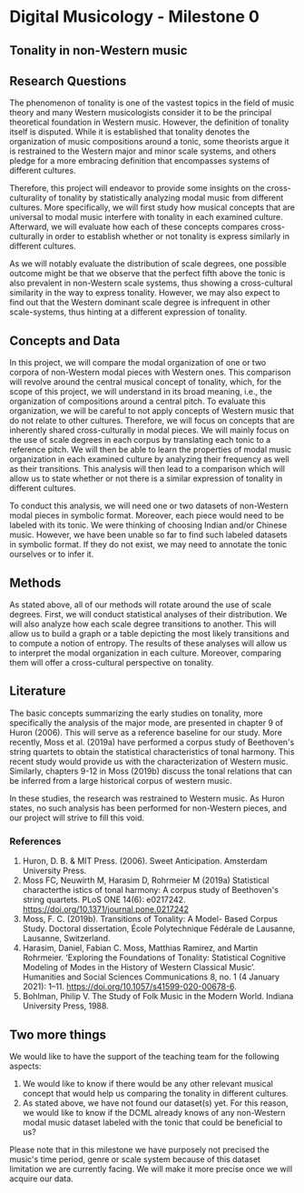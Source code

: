 # Digital Musicology - Milestone 0

## Tonality in non-Western music

## Research Questions

The phenomenon of tonality is one of the vastest topics in the field of music theory and many Western musicologists consider it to be the principal theoretical foundation in Western music. However, the definition of tonality itself is disputed. While it is established that tonality denotes the organization of music compositions around a tonic, some theorists argue it is restrained to the Western major and minor scale systems, and others pledge for a more embracing definition that encompasses systems of different cultures.

Therefore, this project will endeavor to provide some insights on the cross-culturality of tonality by statistically analyzing modal music from different cultures. More specifically, we will first study how musical concepts that are universal to modal music interfere with tonality in each examined culture. Afterward, we will evaluate how each of these concepts compares cross-culturally in order to establish whether or not tonality is express similarly in different cultures.

As we will notably evaluate the distribution of scale degrees, one possible outcome might be that we observe that the perfect fifth above the tonic is also prevalent in non-Western scale systems, thus showing a cross-cultural similarity in the way to express tonality. However, we may also expect to find out that the Western dominant scale degree is infrequent in other scale-systems, thus hinting at a different expression of tonality.

## Concepts and Data

In this project, we will compare the modal organization of one or two corpora of non-Western modal pieces with Western ones. This comparison will revolve around the central musical concept of tonality, which, for the scope of this project, we will understand in its broad meaning, i.e., the organization of compositions around a central pitch. To evaluate this organization, we will be careful to not apply concepts of Western music that do not relate to other cultures. Therefore, we will focus on concepts that are inherently shared cross-culturally in modal pieces. We will mainly focus on the use of scale degrees in each corpus by translating each tonic to a reference pitch. We will then be able to learn the properties of modal music organization in each examined culture by analyzing their frequency as well as their transitions. This analysis will then lead to a comparison which will allow us to state whether or not there is a similar expression of tonality in different cultures.

To conduct this analysis, we will need one or two datasets of non-Western modal pieces in symbolic format. Moreover, each piece would need to be labeled with its tonic. We were thinking of choosing Indian and/or Chinese music. However, we have been unable so far to find such labeled datasets in symbolic format. If they do not exist, we may need to annotate the tonic ourselves or to infer it.

## Methods

As stated above, all of our methods will rotate around the use of scale degrees. First, we will conduct statistical analyses of their distribution. We will also analyze how each scale degree transitions to another. This will allow us to build a graph or a table depicting the most likely transitions and to compute a notion of entropy. The results of these analyses will allow us to interpret the modal organization in each culture. Moreover, comparing them will offer a cross-cultural perspective on tonality.

## Literature

The basic concepts summarizing the early studies on tonality, more specifically the analysis of the major mode, are presented in chapter 9 of Huron (2006). This will serve as a reference baseline for our study. More recently, Moss et al. (2019a) have performed a corpus study of Beethoven's string quartets to obtain the statistical characteristics of tonal harmony. This recent study would provide us with the characterization of Western music. Similarly, chapters 9-12 in Moss (2019b) discuss the tonal relations that can be inferred from a large historical corpus of western music.

In these studies, the research was restrained to Western music. As Huron states, no such analysis has been performed for non-Western pieces, and our project will strive to fill this void.
### References

1. Huron, D. B. & MIT Press. (2006). Sweet Anticipation. Amsterdam University Press.
2. Moss FC, Neuwirth M, Harasim D, Rohrmeier M (2019a) Statistical characterthe istics of tonal harmony: A corpus study of Beethoven's string quartets. PLoS ONE 14(6): e0217242. https://doi.org/10.1371/journal.pone.0217242
3. Moss, F. C. (2019b). Transitions of Tonality: A Model- Based Corpus Study. Doctoral dissertation, École Polytechnique Fédérale de Lausanne, Lausanne, Switzerland. 
4. Harasim, Daniel, Fabian C. Moss, Matthias Ramirez, and Martin Rohrmeier. ‘Exploring the Foundations of Tonality: Statistical Cognitive Modeling of Modes in the History of Western Classical Music’. Humanities and Social Sciences Communications 8, no. 1 (4 January 2021): 1–11. https://doi.org/10.1057/s41599-020-00678-6.
5. Bohlman, Philip V. The Study of Folk Music in the Modern World. Indiana University Press, 1988.


## Two more things

We would like to have the support of the teaching team for the following aspects:

1. We would like to know if there would be any other relevant musical concept that would help us comparing the tonality in different cultures.
2. As stated above, we have not found our dataset(s) yet. For this reason, we would like to know if the DCML already knows of any non-Western modal music dataset labeled with the tonic that could be beneficial to us?

Please note that in this milestone we have purposely not precised the music's time period, genre or scale system because of this dataset limitation we are currently facing. We will make it more precise once we will acquire our data.
